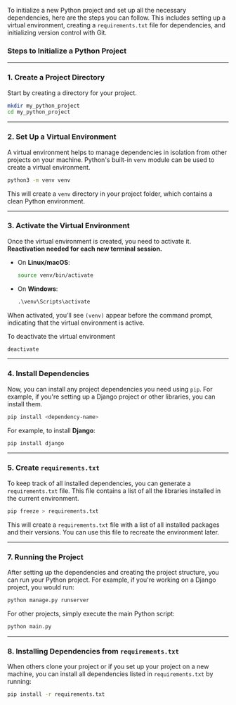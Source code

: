 To initialize a new Python project and set up all the necessary dependencies, here are the steps you can follow. This includes setting up a virtual environment, creating a `requirements.txt` file for dependencies, and initializing version control with Git.

### **Steps to Initialize a Python Project**

---

### **1. Create a Project Directory**

Start by creating a directory for your project.

```bash
mkdir my_python_project
cd my_python_project
```

---

### **2. Set Up a Virtual Environment**

A virtual environment helps to manage dependencies in isolation from other projects on your machine. Python's built-in `venv` module can be used to create a virtual environment.

```bash
python3 -m venv venv
```

This will create a `venv` directory in your project folder, which contains a clean Python environment.

---

### **3. Activate the Virtual Environment**

Once the virtual environment is created, you need to activate it. **Reactivation needed for each new terminal session.**

- On **Linux/macOS**:
  ```bash
  source venv/bin/activate
  ```
- On **Windows**:
  ```cmd
  .\venv\Scripts\activate
  ```

When activated, you’ll see `(venv)` appear before the command prompt, indicating that the virtual environment is active.

To deactivate the virtual environment
```bash
deactivate
```

---

### **4. Install Dependencies**

Now, you can install any project dependencies you need using `pip`. For example, if you're setting up a Django project or other libraries, you can install them.

```bash
pip install <dependency-name>
```

For example, to install **Django**:

```bash
pip install django
```

---

### **5. Create `requirements.txt`**

To keep track of all installed dependencies, you can generate a `requirements.txt` file. This file contains a list of all the libraries installed in the current environment.

```bash
pip freeze > requirements.txt
```

This will create a `requirements.txt` file with a list of all installed packages and their versions. You can use this file to recreate the environment later.

---

### **7. Running the Project**

After setting up the dependencies and creating the project structure, you can run your Python project. For example, if you're working on a Django project, you would run:

```bash
python manage.py runserver
```

For other projects, simply execute the main Python script:

```bash
python main.py
```

---

### **8. Installing Dependencies from `requirements.txt`**

When others clone your project or if you set up your project on a new machine, you can install all dependencies listed in `requirements.txt` by running:

```bash
pip install -r requirements.txt
```
